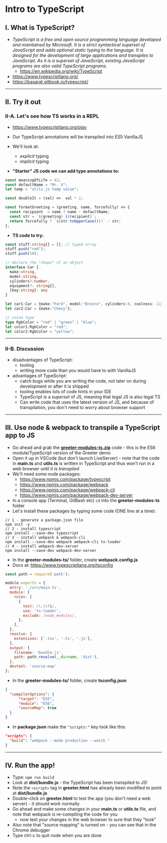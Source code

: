 # Intro to TypeScript

## I. What is TypeScript?

- *TypeScript is a free and open source programming language developed and maintained by Microsoft. It is a strict syntactical superset of JavaScript and adds optional static typing to the language. It is designed for the development of large applications and transpiles to JavaScript. As it is a superset of JavaScript, existing JavaScript programs are also valid TypeScript programs.*
  - https://en.wikipedia.org/wiki/TypeScript
- https://www.typescriptlang.org/
- https://basarat.gitbook.io/typescript/

<hr>

## II. Try it out

### II-A. Let's see how TS works in a REPL
- https://www.typescriptlang.org/play
- Our TypeScript annotations will be transpiled into ES5 VanillaJS
- We'll look at:
  - *explicit* typing
  - *implicit* typing

- **"Starter" JS code we can add type annotations to:**
```js
const meaningOfLife = 42;
const defaultName = "Mr. X";
let temp = "utils.js temp value";

const doubleIt = (val) =>  val * 2;

const formatGreeting = (greeting, name, forcefully) => {
  const recipient  = name ? name : defaultName;
  const str = `${greeting} ${recipient}`;
  return forcefully ? `${str.toUpperCase()}!` : str;
};
```

- **TS code to try:**

```ts
const stuff:string[] = []; // typed array
stuff.push("red");
stuff.push(10);

// declare the "shape" of an object
interface Car {
  make:string,
  model:string,
  cylinders?:number,
  equipment?: string[],
  [key:string]: any
}

let car1:Car = {make:"Ford", model:"Bronco", cylinders:8, coolness: 11};
let car2:Car = {make:"Chevy"};

// union type
type RgbColor = "red" | "green" | "blue"; 
let color1:RgbColor = "red";
let color2:RgbColor = "yellow";
```

<hr>

### II-B. Discussion
- disadvantages of TypeScript:
  - tooling
  - writing more code than you would have to with VanillaJS
- advantages of TypeScript:
  - catch bugs while you are writing the code, not later on during development or after it is shipped
  - tooling enables lots of code hints in your IDE
  - TypeScript is a *superset* of JS, meaning that legal JS is also legal TS
  - Can write code that uses the latest version of JS, and because of transpilation, you don't need to worry about browser support

<hr>

## III. Use node & webpack to transpile a TypeScript app to JS

- Go ahead and grab the [**greeter-modules-ts.zip**](_files/greeter-modules-ts.zip) code - this is the ES6 module/TypeScript version of the Greeter demo
- Open it up in VSCode (but don't launch LiveServer) - note that the code in **main.ts** and **utils.ts** is written in TypeScript and thus won't run in a web browser until it is *transpiled*
- We'll need some node packages:
  - https://www.npmjs.com/package/typescript
  - https://www.npmjs.com/package/webpack
  - https://www.npmjs.com/package/webpack-cli
  - https://www.npmjs.com/package/webpack-dev-server
- In a console app (Terminal, GitBash etc) `cd` into the **greeter-modules-ts** folder
- Let's install these packages by typing some code (ONE line at a time):

```
// 1 - generate a package.json file
npm init -y
// 2 - install typescript
npm install --save-dev typescript
// 3 - install webpack & webpack-cli
npm install --save-dev webpack webpack-cli ts-loader
// 4 - install webpack-dev-server
npm install --save-dev webpack-dev-server
```

- In the **greeter-modules-ts/** folder, create **webpack.config.js**
- Docs at: https://www.typescriptlang.org/tsconfig

```js
const path = require('path');

module.exports = {
  entry: './src/main.ts',
  module: {
    rules: [
      {
        test: /\.ts?$/,
        use: 'ts-loader',
        exclude: /node_modules/,
      },
    ],
  },
  resolve: {
    extensions: ['.tsx', '.ts', '.js'],
  },
  output: {
    filename: 'bundle.js',
    path: path.resolve(__dirname, 'dist'),
  },
  devtool: 'source-map'
};
```

- In the **greeter-modules-ts/** folder, create **tsconfig.json**

```json
{
  "compilerOptions": {
      "target": "ES5",
      "module": "ES6",
      "sourceMap": true
  }
}
```

- In **package.json** make the `"scripts:"` key look like this:

```json
"scripts": {
  "build": "webpack --mode production --watch "
}
```

<hr>

## IV. Run the app!

- Type: `npm run build`
- Look at **dist/bundle.js** - the TypeScript has been transpiled to JS!
- Note the `<script>` tag in **greeter.html** has already been modified to point at **dist/bundle.js** 
- Double-click on **greeter.html** to test the app (you don't need a web server) - it should work normally
- Go ahead and make some changes in your **main.ts** or **utils.ts** file, and note that webpack is re-compiling the code for you
  - now test your changes in the web browser to sure that they "took"
- Also note that "source mapping" is turned on - you can see that in the Chrome debugger
- Type ctrl-c to quit node when you are done

